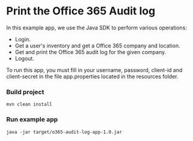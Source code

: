 #  Print the Office 365 Audit log
In this example app, we use the Java SDK to perform various operations:
* Login.
* Get a user's inventory and get a Office 365 company and location. 
* Get and print the Office 365 audit log for the given company.
* Logout.

To run this app, you must fill in your username, password, client-id and client-secret in the file app.properties located in the resources folder.

### Build project
```
mvn clean install
```
### Run example app
```
java -jar target/o365-audit-log-app-1.0.jar
```
